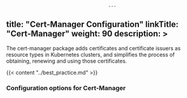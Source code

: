                                           ---
title: "Cert-Manager Configuration"
linkTitle: "Cert-Manager"
weight: 90
description: >
---

The cert-manager package adds certificates and certificate issuers as resource types in Kubernetes clusters, and simplifies the process of obtaining, renewing and using those certificates.

{{< content "../best_practice.md" >}}

### Configuration options for Cert-Manager
